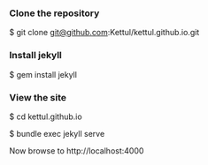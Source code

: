 ### Clone the repository

$ git clone git@github.com:Kettul/kettul.github.io.git

### Install jekyll

$ gem install jekyll

### View the site

$ cd kettul.github.io

$ bundle exec jekyll serve

Now browse to http://localhost:4000
